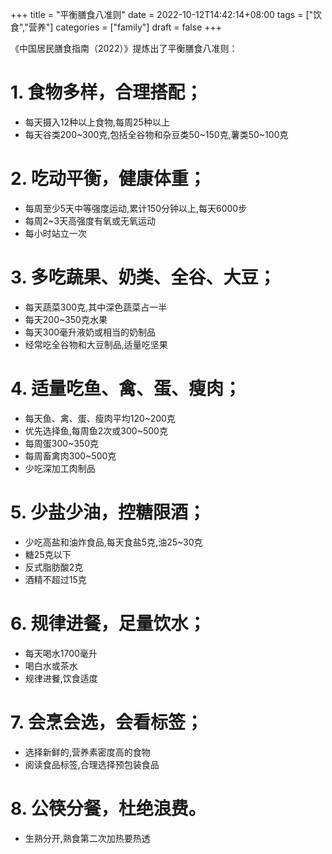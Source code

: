 +++
title = "平衡膳食八准则"
date = 2022-10-12T14:42:14+08:00
tags = ["饮食","营养"]
categories = ["family"]
draft = false
+++

《中国居民膳食指南（2022）》提炼出了平衡膳食八准则：

# 1. 食物多样，合理搭配；
- 每天摄入12种以上食物,每周25种以上
- 每天谷类200~300克,包括全谷物和杂豆类50~150克,薯类50~100克
# 2. 吃动平衡，健康体重；
- 每周至少5天中等强度运动,累计150分钟以上,每天6000步
- 每周2~3天高强度有氧或无氧运动
- 每小时站立一次
# 3. 多吃蔬果、奶类、全谷、大豆；
- 每天蔬菜300克,其中深色蔬菜占一半
- 每天200~350克水果
- 每天300毫升液奶或相当的奶制品
- 经常吃全谷物和大豆制品,适量吃坚果
# 4. 适量吃鱼、禽、蛋、瘦肉；
- 每天鱼、禽、蛋、瘦肉平均120~200克
- 优先选择鱼,每周鱼2次或300~500克
- 每周蛋300~350克
- 每周畜禽肉300~500克
- 少吃深加工肉制品 
# 5. 少盐少油，控糖限酒；
- 少吃高盐和油炸食品,每天食盐5克,油25~30克
- 糖25克以下
- 反式脂肪酸2克
- 酒精不超过15克
# 6. 规律进餐，足量饮水；
- 每天喝水1700毫升
- 喝白水或茶水
- 规律进餐,饮食适度
# 7. 会烹会选，会看标签；
- 选择新鲜的,营养素密度高的食物
- 阅读食品标签,合理选择预包装食品
# 8. 公筷分餐，杜绝浪费。
- 生熟分开,熟食第二次加热要热透